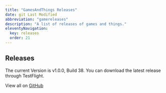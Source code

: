 ```yaml
---
title: "GamesAndThings Releases"
date: git Last Modified
abbreviation: "gamereleases"
description: "A list of releases of games and things."
eleventyNavigation:
  key: releases
  order: 21
---
```


## Releases

The current Version is v1.0.0, Build 38. You can download the latest release through TestFlight.

View all on [GitHub](https://github.com/AdamJ/CollectSomeMore/releases)
